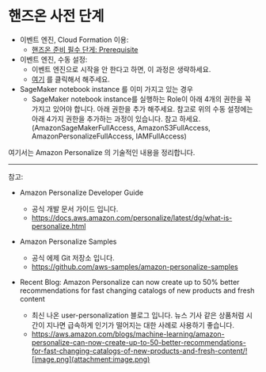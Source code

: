 # 핸즈온 사전 단계

- 이벤트 엔진, Cloud Formation 이용: 
    - [핸즈온 준비 필수 단게: Prerequisite](0.0.Prerequisite/CF-Prerequisite.md)
- 이벤트 엔진, 수동 설정: 
    - 이벤트 엔진으로 시작을 안 한다고 하면, 이 과정은 생략하세요.
    - [여기](0.0.Prerequisite/Prerequisite.md) 를 클릭해서 해주세요.
- SageMaker notebook instance 를 이미 가지고 있는 경우
    - SageMaker notebook instance를 실행하는 Role이 아래 4개의 권한을 꼭 가지고 있어야 합니다. 아래 권한을 추가 해주세요. 참고로 위의 수동 설정에는 아래 4가지 권한을 추가하는 과정이 있습니다. 참고 하세요. (AmazonSageMakerFullAccess, AmazonS3FullAccess, AmazonPersonalizeFullAccess, IAMFullAccess)


여기서는 Amazon Personalize 의 기술적인 내용을 정리합니다.

---
참고:
- Amazon Personalize Developer Guide
    - 공식 개발 문서 가이드 입니다.
    - https://docs.aws.amazon.com/personalize/latest/dg/what-is-personalize.html


- Amazon Personalize Samples
    - 공식 에제 Git 저장소 입니다.
    - https://github.com/aws-samples/amazon-personalize-samples


- Recent Blog: Amazon Personalize can now create up to 50% better recommendations for fast changing catalogs of new products and fresh content    
    - 최신 나온 user-personalization 블로그 입니다. 뉴스 기사 같은 상품처럼 시간이 지나면 급속하게 인기가 떨어지는 대한 사례로 사용하기 좋습니다.
    - https://aws.amazon.com/blogs/machine-learning/amazon-personalize-can-now-create-up-to-50-better-recommendations-for-fast-changing-catalogs-of-new-products-and-fresh-content/![image.png](attachment:image.png)